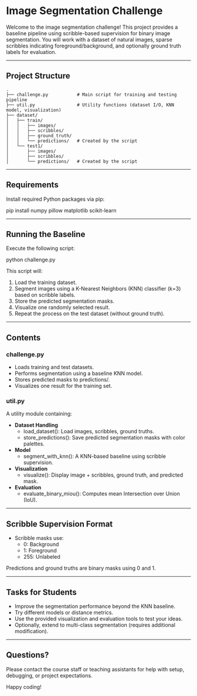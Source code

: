 # Image Segmentation Challenge

Welcome to the image segmentation challenge! This project provides a baseline pipeline using scribble-based supervision for binary image segmentation. You will work with a dataset of natural images, sparse scribbles indicating foreground/background, and optionally ground truth labels for evaluation.

---

## Project Structure
```text
.
├── challenge.py           # Main script for training and testing pipeline
├── util.py                # Utility functions (dataset I/O, KNN model, visualization)
├── dataset/
│   ├── train/
│   │   ├── images/
│   │   ├── scribbles/
│   │   ├── ground_truth/
│   │   └── predictions/   # Created by the script
│   └── test1/
│       ├── images/
│       ├── scribbles/
│       └── predictions/   # Created by the script
```

---

## Requirements

Install required Python packages via pip:

pip install numpy pillow matplotlib scikit-learn

---

## Running the Baseline

Execute the following script:

python challenge.py

This script will:

1. Load the training dataset.
2. Segment images using a K-Nearest Neighbors (KNN) classifier (k=3) based on scribble labels.
3. Store the predicted segmentation masks.
4. Visualize one randomly selected result.
5. Repeat the process on the test dataset (without ground truth).

---

## Contents

### challenge.py

- Loads training and test datasets.
- Performs segmentation using a baseline KNN model.
- Stores predicted masks to predictions/.
- Visualizes one result for the training set.

### util.py

A utility module containing:

- **Dataset Handling**
  - load_dataset(): Load images, scribbles, ground truths.
  - store_predictions(): Save predicted segmentation masks with color palettes.
- **Model**
  - segment_with_knn(): A KNN-based baseline using scribble supervision.
- **Visualization**
  - visualize(): Display image + scribbles, ground truth, and predicted mask.
- **Evaluation**
  - evaluate_binary_miou(): Computes mean Intersection over Union (IoU).

---


## Scribble Supervision Format

- Scribble masks use:
  - 0: Background
  - 1: Foreground
  - 255: Unlabeled

Predictions and ground truths are binary masks using 0 and 1.

---

## Tasks for Students

- Improve the segmentation performance beyond the KNN baseline.
- Try different models or distance metrics.
- Use the provided visualization and evaluation tools to test your ideas.
- Optionally, extend to multi-class segmentation (requires additional modification).

---

## Questions?

Please contact the course staff or teaching assistants for help with setup, debugging, or project expectations.

Happy coding!
